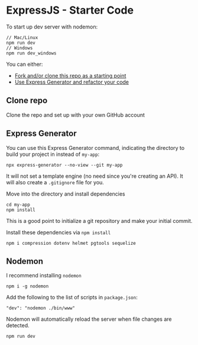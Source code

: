 # ExpressJS - Starter Code

To start up dev server with nodemon:

```shell
// Mac/Linux
npm run dev
// Windows
npm run dev_windows
```

You can either:

- [Fork and/or clone this repo as a starting point](#Clone-repo)
- [Use Express Generator and refactor your code](#Express-Generator)

## Clone repo

Clone the repo and set up with your own GitHub account

## Express Generator

You can use this Express Generator command, indicating the directory to build your project in instead of `my-app`:

```shell
npx express-generator --no-view --git my-app
```

It will not set a template engine (no need since you're creating an API). It will also create a `.gitignore` file for you.

Move into the directory and install dependencies

```shell
cd my-app
npm install
```

This is a good point to initialize a git repository and make your initial commit.

Install these dependencies via `npm install`

```shell
npm i compression dotenv helmet pgtools sequelize
```

## Nodemon

I recommend installing `nodemon`

```shell
npm i -g nodemon
```

Add the following to the list of scripts in `package.json`:

```json=
"dev": "nodemon ./bin/www"
```

Nodemon will automatically reload the server when file changes are detected.

```shell
npm run dev
```
